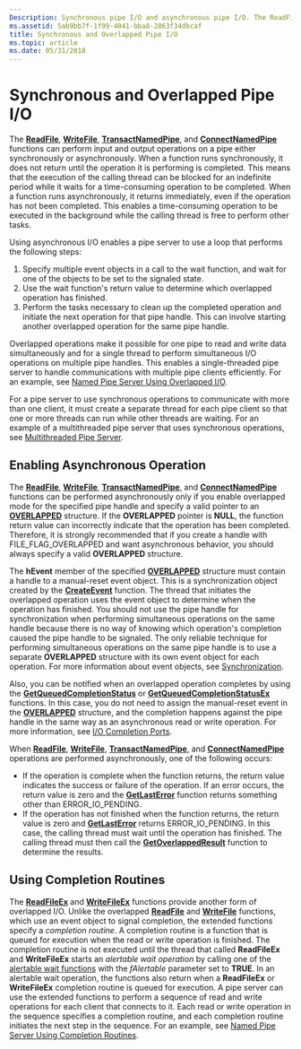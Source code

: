 ```yaml
---
Description: Synchronous pipe I/O and asynchronous pipe I/O. The ReadFile, WriteFile, TransactNamedPipe, and ConnectNamedPipe functions can perform input and output operations on a pipe either synchronously or asynchronously.
ms.assetid: 5ab9bb7f-1f99-4041-bba8-2863f34dbcaf
title: Synchronous and Overlapped Pipe I/O
ms.topic: article
ms.date: 05/31/2018
---
```


# Synchronous and Overlapped Pipe I/O

The [**ReadFile**](https://docs.microsoft.com/windows/desktop/api/fileapi/nf-fileapi-readfile), [**WriteFile**](https://docs.microsoft.com/windows/desktop/api/fileapi/nf-fileapi-writefile), [**TransactNamedPipe**](https://msdn.microsoft.com/en-us/library/Aa365790(v=VS.85).aspx), and [**ConnectNamedPipe**](https://msdn.microsoft.com/en-us/library/Aa365146(v=VS.85).aspx) functions can perform input and output operations on a pipe either synchronously or asynchronously. When a function runs synchronously, it does not return until the operation it is performing is completed. This means that the execution of the calling thread can be blocked for an indefinite period while it waits for a time-consuming operation to be completed. When a function runs asynchronously, it returns immediately, even if the operation has not been completed. This enables a time-consuming operation to be executed in the background while the calling thread is free to perform other tasks.

Using asynchronous I/O enables a pipe server to use a loop that performs the following steps:

1.  Specify multiple event objects in a call to the wait function, and wait for one of the objects to be set to the signaled state.
2.  Use the wait function's return value to determine which overlapped operation has finished.
3.  Perform the tasks necessary to clean up the completed operation and initiate the next operation for that pipe handle. This can involve starting another overlapped operation for the same pipe handle.

Overlapped operations make it possible for one pipe to read and write data simultaneously and for a single thread to perform simultaneous I/O operations on multiple pipe handles. This enables a single-threaded pipe server to handle communications with multiple pipe clients efficiently. For an example, see [Named Pipe Server Using Overlapped I/O](named-pipe-server-using-overlapped-i-o.md).

For a pipe server to use synchronous operations to communicate with more than one client, it must create a separate thread for each pipe client so that one or more threads can run while other threads are waiting. For an example of a multithreaded pipe server that uses synchronous operations, see [Multithreaded Pipe Server](multithreaded-pipe-server.md).

## Enabling Asynchronous Operation

The [**ReadFile**](https://docs.microsoft.com/windows/desktop/api/fileapi/nf-fileapi-readfile), [**WriteFile**](https://docs.microsoft.com/windows/desktop/api/fileapi/nf-fileapi-writefile), [**TransactNamedPipe**](https://msdn.microsoft.com/en-us/library/Aa365790(v=VS.85).aspx), and [**ConnectNamedPipe**](https://msdn.microsoft.com/en-us/library/Aa365146(v=VS.85).aspx) functions can be performed asynchronously only if you enable overlapped mode for the specified pipe handle and specify a valid pointer to an [**OVERLAPPED**](https://docs.microsoft.com/windows/desktop/api/minwinbase/ns-minwinbase-overlapped) structure. If the **OVERLAPPED** pointer is **NULL**, the function return value can incorrectly indicate that the operation has been completed. Therefore, it is strongly recommended that if you create a handle with FILE\_FLAG\_OVERLAPPED and want asynchronous behavior, you should always specify a valid **OVERLAPPED** structure.

The **hEvent** member of the specified [**OVERLAPPED**](https://docs.microsoft.com/windows/desktop/api/minwinbase/ns-minwinbase-overlapped) structure must contain a handle to a manual-reset event object. This is a synchronization object created by the [**CreateEvent**](https://docs.microsoft.com/windows/desktop/api/synchapi/nf-synchapi-createeventa) function. The thread that initiates the overlapped operation uses the event object to determine when the operation has finished. You should not use the pipe handle for synchronization when performing simultaneous operations on the same handle because there is no way of knowing which operation's completion caused the pipe handle to be signaled. The only reliable technique for performing simultaneous operations on the same pipe handle is to use a separate **OVERLAPPED** structure with its own event object for each operation. For more information about event objects, see [Synchronization](https://docs.microsoft.com/windows/desktop/Sync/synchronization).

Also, you can be notified when an overlapped operation completes by using the [**GetQueuedCompletionStatus**](https://docs.microsoft.com/windows/desktop/api/ioapiset/nf-ioapiset-getqueuedcompletionstatus) or [**GetQueuedCompletionStatusEx**](https://docs.microsoft.com/windows/desktop/FileIO/getqueuedcompletionstatusex-func) functions. In this case, you do not need to assign the manual-reset event in the [**OVERLAPPED**](https://docs.microsoft.com/windows/desktop/api/minwinbase/ns-minwinbase-overlapped) structure, and the completion happens against the pipe handle in the same way as an asynchronous read or write operation. For more information, see [I/O Completion Ports](https://docs.microsoft.com/windows/desktop/FileIO/i-o-completion-ports).

When [**ReadFile**](https://docs.microsoft.com/windows/desktop/api/fileapi/nf-fileapi-readfile), [**WriteFile**](https://docs.microsoft.com/windows/desktop/api/fileapi/nf-fileapi-writefile), [**TransactNamedPipe**](https://msdn.microsoft.com/en-us/library/Aa365790(v=VS.85).aspx), and [**ConnectNamedPipe**](https://msdn.microsoft.com/en-us/library/Aa365146(v=VS.85).aspx) operations are performed asynchronously, one of the following occurs:

-   If the operation is complete when the function returns, the return value indicates the success or failure of the operation. If an error occurs, the return value is zero and the [**GetLastError**](https://docs.microsoft.com/windows/desktop/api/errhandlingapi/nf-errhandlingapi-getlasterror) function returns something other than ERROR\_IO\_PENDING.
-   If the operation has not finished when the function returns, the return value is zero and [**GetLastError**](https://docs.microsoft.com/windows/desktop/api/errhandlingapi/nf-errhandlingapi-getlasterror) returns ERROR\_IO\_PENDING. In this case, the calling thread must wait until the operation has finished. The calling thread must then call the [**GetOverlappedResult**](https://docs.microsoft.com/windows/desktop/api/ioapiset/nf-ioapiset-getoverlappedresult) function to determine the results.

## Using Completion Routines

The [**ReadFileEx**](https://docs.microsoft.com/windows/desktop/api/fileapi/nf-fileapi-readfileex) and [**WriteFileEx**](https://docs.microsoft.com/windows/desktop/api/fileapi/nf-fileapi-writefileex) functions provide another form of overlapped I/O. Unlike the overlapped [**ReadFile**](https://docs.microsoft.com/windows/desktop/api/fileapi/nf-fileapi-readfile) and [**WriteFile**](https://docs.microsoft.com/windows/desktop/api/fileapi/nf-fileapi-writefile) functions, which use an event object to signal completion, the extended functions specify a *completion routine*. A completion routine is a function that is queued for execution when the read or write operation is finished. The completion routine is not executed until the thread that called **ReadFileEx** and **WriteFileEx** starts an *alertable wait operation* by calling one of the [alertable wait functions](https://docs.microsoft.com/windows/desktop/Sync/wait-functions) with the *fAlertable* parameter set to **TRUE**. In an alertable wait operation, the functions also return when a **ReadFileEx** or **WriteFileEx** completion routine is queued for execution. A pipe server can use the extended functions to perform a sequence of read and write operations for each client that connects to it. Each read or write operation in the sequence specifies a completion routine, and each completion routine initiates the next step in the sequence. For an example, see [Named Pipe Server Using Completion Routines](named-pipe-server-using-completion-routines.md).

 

 



